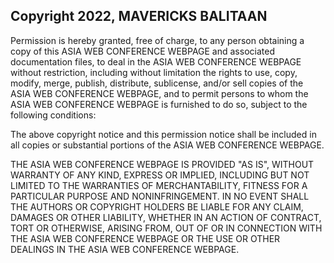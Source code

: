 ## Copyright 2022, MAVERICKS BALITAAN


Permission is hereby granted, free of charge, to any person obtaining a copy of this ASIA WEB CONFERENCE WEBPAGE and associated documentation files, to deal in the ASIA WEB CONFERENCE WEBPAGE without restriction, including without limitation the rights to use, copy, modify, merge, publish, distribute, sublicense, and/or sell copies of the ASIA WEB CONFERENCE WEBPAGE, and to permit persons to whom the ASIA WEB CONFERENCE WEBPAGE is furnished to do so, subject to the following conditions:

The above copyright notice and this permission notice shall be included in all copies or substantial portions of the ASIA WEB CONFERENCE WEBPAGE.

THE ASIA WEB CONFERENCE WEBPAGE IS PROVIDED "AS IS", WITHOUT WARRANTY OF ANY KIND, EXPRESS OR IMPLIED, INCLUDING BUT NOT LIMITED TO THE WARRANTIES OF MERCHANTABILITY, FITNESS FOR A PARTICULAR PURPOSE AND NONINFRINGEMENT. IN NO EVENT SHALL THE AUTHORS OR COPYRIGHT HOLDERS BE LIABLE FOR ANY CLAIM, DAMAGES OR OTHER LIABILITY, WHETHER IN AN ACTION OF CONTRACT, TORT OR OTHERWISE, ARISING FROM, OUT OF OR IN CONNECTION WITH THE ASIA WEB CONFERENCE WEBPAGE OR THE USE OR OTHER DEALINGS IN THE ASIA WEB CONFERENCE WEBPAGE.